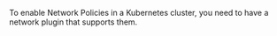 To enable Network Policies in a Kubernetes cluster, you need to have a network plugin that supports them.